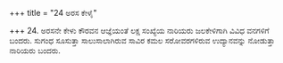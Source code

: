 +++
title = "24 ಅರಸ ಕೇಳೈ"

+++
24. ಅರಸನೇ ಕೇಳು ಕೌರವನ ಆಜ್ಞೆಯಂತೆ ಲಕ್ಷ ಸಂಖ್ಯೆಯ ನಾರಿಯರು ಜಲಕೇಳಿಗಾಗಿ ವಿವಿಧ ವನಗಳಿಗೆ ಬಂದರು. ಸುಗಂಧ ಸೂಸುತ್ತಾ ಸಾಲುಸಾಲಾಗಿರುವ ಸಾವಿರ ಕಮಲ ಸರೋವರಗಳಿರುವ ಉದ್ಯಾನವನ್ನು ನೋಡುತ್ತಾ ನಾರಿಯರು ಬಂದರು.